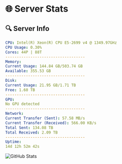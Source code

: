 # 🌐 Server Stats
## 🔍 Server Info
```yaml
CPU: Intel(R) Xeon(R) CPU E5-2699 v4 @ 1349.97GHz
CPU Usage: 0.30%
Cores: 44P | 88T
-----------------------------------
Memory:
Current Usage: 144.84 GB/503.74 GB
Available: 355.53 GB
-----------------------------------
Disk:
Current Usage: 21.95 GB/1.71 TB
Free: 1.60 TB
-----------------------------------
GPU:
No GPU detected
-----------------------------------
Network:
Current Transfer (Sent): 57.58 MB/s
Current Transfer (Received): 566.00 KB/s
Total Sent: 134.08 TB
Total Received: 2.09 TB
-----------------------------------
Uptime:
14d 12h 52m 42s
```
![GitHub Stats](https://img.shields.io/badge/Updated-2025-02-22_11:36:00-blue)